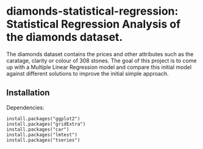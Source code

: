 # diamonds-statistical-regression: Statistical Regression Analysis of the diamonds dataset.

The diamonds dataset contains the prices and other attributes such as the caratage, clarity or colour of 308 stones. The goal of this project is to come up with a Multiple Linear Regression model and compare this initial model against different solutions to improve the initial simple approach.

Installation
----------- 
Dependencies:
````
install.packages("ggplot2")
install.packages("gridExtra")
install.packages("car")
install.packages("lmtest")
install.packages("tseries")
````